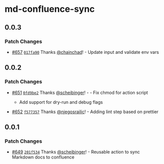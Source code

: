 # md-confluence-sync

## 0.0.3

### Patch Changes

- [#657](https://github.com/smartcontractkit/.github/pull/657)
  [`017fa90`](https://github.com/smartcontractkit/.github/commit/017fa90bbd19abe1a0ce0d374f979787982e09c1)
  Thanks [@chainchad](https://github.com/chainchad)! - Update input and validate
  env vars

## 0.0.2

### Patch Changes

- [#651](https://github.com/smartcontractkit/.github/pull/651)
  [`0fd9be2`](https://github.com/smartcontractkit/.github/commit/0fd9be26e1c0d896b300ce13732105e4e220bac9)
  Thanks [@scheibinger](https://github.com/scheibinger)! - - Fix chmod for
  action script

  - Add support for dry-run and debug flags

- [#652](https://github.com/smartcontractkit/.github/pull/652)
  [`f577357`](https://github.com/smartcontractkit/.github/commit/f5773579fbec745b6fac10ea6b38ab1393926bed)
  Thanks [@njegosrailic](https://github.com/njegosrailic)! - Adding lint step
  based on prettier

## 0.0.1

### Patch Changes

- [#649](https://github.com/smartcontractkit/.github/pull/649)
  [`201f534`](https://github.com/smartcontractkit/.github/commit/201f53447277bceabf3a815a0bb084f31328fa93)
  Thanks [@scheibinger](https://github.com/scheibinger)! - Reusable action to
  sync Markdown docs to confluence
